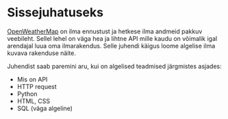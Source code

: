 # Sissejuhatuseks

[OpenWeatherMap](https://openweathermap.org/) on ilma ennustust ja hetkese ilma andmeid pakkuv veebileht. Sellel lehel on väga hea ja lihtne API mille kaudu on võimalik igal arendajal luua oma ilmarakendus. Selle juhendi käigus loome algelise ilma kuvava rakenduse näite.  

Juhendist saab paremini aru, kui on algelised teadmised järgmistes asjades:
- Mis on API
- HTTP request
- Python
- HTML, CSS
- SQL (väga algeline)